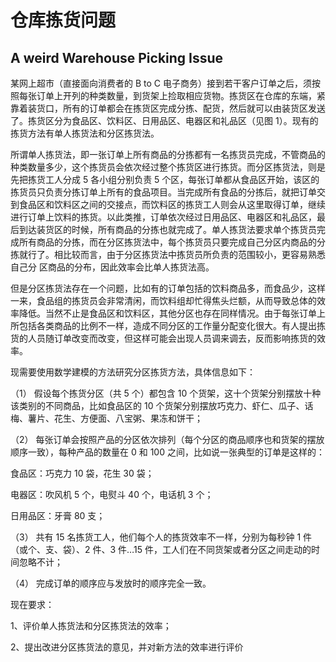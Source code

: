 # 仓库拣货问题
## A weird Warehouse Picking Issue
某网上超市（直接面向消费者的 B to C 电子商务）接到若干客户订单之后，须按照每张订单上开列的种类数量，到货架上捡取相应货物。拣货区在仓库的东端，紧靠着装货口，所有的订单都会在拣货区完成分拣、配货，然后就可以由装货区发送了。拣货区分为食品区、饮料区、日用品区、电器区和礼品区（见图 1）。现有的拣货方法有单人拣货法和分区拣货法。

所谓单人拣货法，即一张订单上所有商品的分拣都有一名拣货员完成，不管商品的种类数量多少，这个拣货员会依次经过整个拣货区进行拣货。而分区拣货法，则是先把拣货工人分成 5 各小组分别负责 5 个区，每张订单都从食品区开始，该区的拣货员只负责分拣订单上所有的食品项目。当完成所有食品的分拣后，就把订单交到食品区和饮料区之间的交接点，而饮料区的拣货工人则会从这里取得订单，继续进行订单上饮料的拣货。以此类推，订单依次经过日用品区、电器区和礼品区，最后到达装货区的时候，所有商品的分拣也就完成了。单人拣货法要求单个拣货员完成所有商品的分拣，而在分区拣货法中，每个拣货员只要完成自己分区内商品的分拣就行了。相比较而言，由于分区拣货法中拣货员所负责的范围较小，更容易熟悉自己分
区商品的分布，因此效率会比单人拣货法高。

但是分区拣货法存在一个问题，比如有的订单包括的饮料商品多，而食品少，这样一来，食品组的拣货员会非常清闲，而饮料组却忙得焦头烂额，从而导致总体的效率降低。当然不止是食品区和饮料区，其他分区也存在同样情况。由于每张订单上所包括各类商品的比例不一样，造成不同分区的工作量分配变化很大。有人提出拣货的人员随订单改变而改变，但这样可能会出现人员调来调去，反而影响拣货的效率。

现需要使用数学建模的方法研究分区拣货方法，具体信息如下：

（1） 假设每个拣货分区（共 5 个）都包含 10 个货架，这十个货架分别摆放十种该类别的不同商品，比如食品区的 10 个货架分别摆放巧克力、虾仁、瓜子、话梅、薯片、花生、方便面、八宝粥、果冻和饼干；

（2） 每张订单会按照产品的分区依次排列（每个分区的商品顺序也和货架的摆放顺序一致），每种产品的数量在 0 和 100 之间，比如说一张典型的订单是这样的：

 食品区：巧克力 10 袋，花生 30 袋；
 
 电器区：吹风机 5 个，电熨斗 40 个，电话机 3 个；
 
 日用品区：牙膏 80 支；
 
（3） 共有 15 名拣货工人，他们每个人的拣货效率不一样，分别为每秒钟 1 件（或个、支、袋）、2 件、3 件…15 件，工人们在不同货架或者分区之间走动的时间忽略不计；

（4） 完成订单的顺序应与发放时的顺序完全一致。

现在要求：

1、评价单人拣货法和分区拣货法的效率；

2、提出改进分区拣货法的意见，并对新方法的效率进行评价
